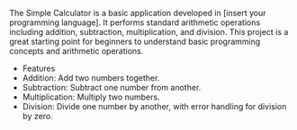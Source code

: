 The Simple Calculator is a basic application developed in [insert your programming language]. It performs standard arithmetic operations including addition, subtraction, multiplication, and division. This project is a great starting point for beginners to understand basic programming concepts and arithmetic operations.
<ul>

<li>Features</li>
<li>Addition: Add two numbers together.</li>
<li>Subtraction: Subtract one number from another.</li>
<li>Multiplication: Multiply two numbers.</li>
<li>Division: Divide one number by another, with error handling for division by zero.
</li>

</ul>